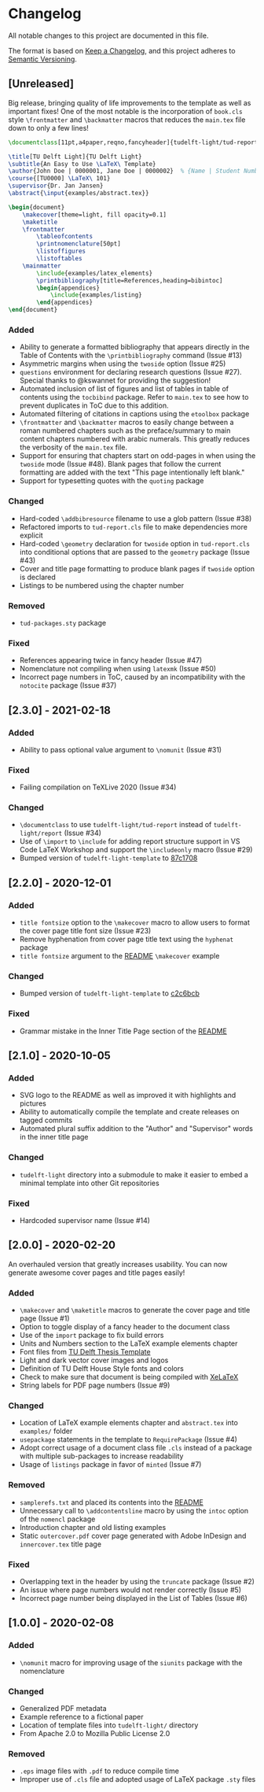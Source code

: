 # Changelog

All notable changes to this project are documented in this file.

The format is based on [Keep a Changelog], and this project adheres to
[Semantic Versioning].

## [Unreleased]

Big release, bringing quality of life improvements to the template as well as
important fixes! One of the most notable is the incorporation of `book.cls`
style `\frontmatter` and `\backmatter` macros that reduces the `main.tex` file
down to only a few lines!

```latex
\documentclass[11pt,a4paper,reqno,fancyheader]{tudelft-light/tud-report}

\title[TU Delft Light]{TU Delft Light}
\subtitle{An Easy to Use \LaTeX\ Template}
\author{John Doe | 0000001, Jane Doe | 0000002}  % {Name | Student Number}
\course{[TU0000] \LaTeX\ 101}
\supervisor{Dr. Jan Jansen}
\abstract{\input{examples/abstract.tex}}

\begin{document}
    \makecover[theme=light, fill opacity=0.1]
    \maketitle
    \frontmatter
        \tableofcontents
        \printnomenclature[50pt]
        \listoffigures
        \listoftables
    \mainmatter
        \include{examples/latex_elements}
        \printbibliography[title=References,heading=bibintoc]
        \begin{appendices}
            \include{examples/listing}
        \end{appendices}
\end{document}
```

### Added

- Ability to generate a formatted bibliography that appears directly
  in the Table of Contents with the `\printbibliography` command (Issue #13)
- Asymmetric margins when using the `twoside` option (Issue #25)
- `questions` environment for declaring research questions (Issue #27).
  Special thanks to @kswannet for providing the suggestion!
- Automated inclusion of list of figures and list of tables in
  table of contents using the `tocbibind` package. Refer to `main.tex` to
  see how to prevent duplicates in ToC due to this addition.
- Automated filtering of citations in captions using the `etoolbox` package
- `\frontmatter` and `\backmatter` macros to easily change between a roman
  numbered chapters such as the preface/summary to main content chapters
  numbered with arabic numerals. This greatly reduces the verbosity of the
  `main.tex` file.
- Support for ensuring that chapters start on odd-pages in when using the
  `twoside` mode (Issue #48). Blank pages that follow the current
  formatting are added with the text "This page intentionally left blank."
- Support for typesetting quotes with the `quoting` package

### Changed

- Hard-coded `\addbibresource` filename to use a glob pattern (Issue #38)
- Refactored imports to `tud-report.cls` file to make dependencies more
  explicit
- Hard-coded `\geometry` declaration for `twoside` option in `tud-report.cls`
  into conditional options that are passed to the `geometry` package (Issue
  #43)
- Cover and title page formatting to produce blank pages if `twoside` option
  is declared
- Listings to be numbered using the chapter number

### Removed

- `tud-packages.sty` package

### Fixed

- References appearing twice in fancy header (Issue #47)
- Nomenclature not compiling when using `latexmk` (Issue #50)
- Incorrect page numbers in ToC, caused by an incompatibility with the
  `notocite` package (Issue #37)

## [2.3.0] - 2021-02-18

### Added

- Ability to pass optional value argument to `\nomunit` (Issue #31)

### Fixed

- Failing compilation on TeXLive 2020 (Issue #34)

### Changed

- `\documentclass` to use `tudelft-light/tud-report` instead of
  `tudelft-light/report` (Issue #34)
- Use of `\import` to `\include` for adding report structure support in VS Code
  LaTeX Workshop and support the `\includeonly` macro (Issue #29)
- Bumped version of `tudelft-light-template` to
  [87c1708](https://github.com/skilkis/tudelft-light-template/commit/87c1708)

## [2.2.0] - 2020-12-01

### Added

- `title fontsize` option to the `\makecover` macro to allow users to
  format the cover page title font size (Issue #23)
- Remove hyphenation from cover page title text using the `hyphenat` package
- `title fontsize` argument to the [README] `\makecover` example

### Changed

- Bumped version of `tudelft-light-template` to [c2c6bcb]

### Fixed

- Grammar mistake in the Inner Title Page section of the [README]

## [2.1.0] - 2020-10-05

### Added

- SVG logo to the README as well as improved it with highlights and pictures
- Ability to automatically compile the template and create releases on tagged
  commits
- Automated plural suffix addition to the "Author" and "Supervisor" words
  in the inner title page

### Changed

- `tudelft-light` directory into a submodule to make it easier to embed
  a minimal template into other Git repositories

### Fixed

- Hardcoded supervisor name (Issue #14)

## [2.0.0] - 2020-02-20

An overhauled version that greatly increases usability. You can now generate
awesome cover pages and title pages easily!

### Added

- `\makecover` and `\maketitle` macros to generate the cover page and title
  page (Issue #1)
- Option to toggle display of a fancy header to the document class
- Use of the `import` package to fix build errors
- Units and Numbers section to the LaTeX example elements chapter
- Font files from [TU Delft Thesis Template]
- Light and dark vector cover images and logos
- Definition of TU Delft House Style fonts and colors
- Check to make sure that document is being compiled with [XeLaTeX]
- String labels for PDF page numbers (Issue #9)

### Changed

- Location of LaTeX example elements chapter and `abstract.tex` into
  `examples/` folder
- `usepackage` statements in the template to `RequirePackage` (Issue #4)
- Adopt correct usage of a document class file `.cls` instead of a package with
  multiple sub-packages to increase readability
- Usage of `listings` package in favor of `minted` (Issue #7)

### Removed

- `samplerefs.txt` and placed its contents into the [README]
- Unnecessary call to `\addcontentsline` macro by using the `intoc` option of
  the `nomencl` package
- Introduction chapter and old listing examples
- Static `outercover.pdf` cover page generated with Adobe InDesign and
  `innercover.tex` title page

### Fixed

- Overlapping text in the header by using the `truncate` package (Issue #2)
- An issue where page numbers would not render correctly (Issue #5)
- Incorrect page number being displayed in the List of Tables (Issue #6)

## [1.0.0] - 2020-02-08

### Added

- `\nomunit` macro for improving usage of the `siunits` package with the
  nomenclature

### Changed

- Generalized PDF metadata
- Example reference to a fictional paper
- Location of template files into `tudelft-light/` directory
- From Apache 2.0 to Mozilla Public License 2.0

### Removed

- `.eps` image files with `.pdf` to reduce compile time
- Improper use of `.cls` file and adopted usage of LaTeX package `.sty` files

<!-- Un-wrapped Text Below for References, Links, Images, etc. -->
[Keep a Changelog]: https://keepachangelog.com/en/1.0.0/
[Semantic Versioning]: https://semver.org/spec/v2.0.0.html
[README]: /README.md
[TU Delft Thesis Template]: https://d1rkab7tlqy5f1.cloudfront.net/Websections/TU%20Delft%20Huisstijl/report_style.zip
[XeLaTeX]: https://www.tug.org/xetex/
[c2c6bcb]: https://github.com/skilkis/tudelft-light-template/commit/c2c6bcb07863894689a3acc286e18907837b485e